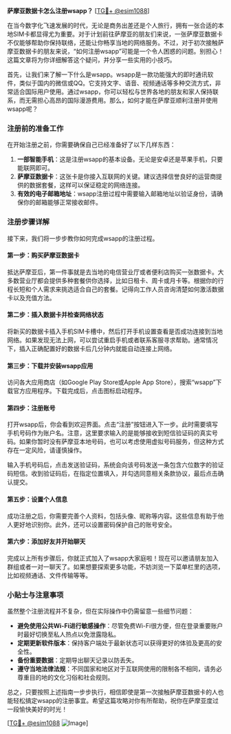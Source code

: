 **萨摩亚数据卡怎么注册wsapp？** [[TG💪+ @esim1088](https://t.me/s/esim1088)]

在当今数字化飞速发展的时代，无论是商务出差还是个人旅行，拥有一张合适的本地SIM卡都显得尤为重要。对于计划前往萨摩亚的朋友们来说，一张萨摩亚数据卡不仅能够帮助你保持联络，还能让你畅享当地的网络服务。不过，对于初次接触萨摩亚数据卡的朋友来说，“如何注册wsapp”可能是一个令人困惑的问题。别担心！这篇文章将为你详细解答这个疑问，并分享一些实用的小技巧。

首先，让我们来了解一下什么是wsapp。wsapp是一款功能强大的即时通讯软件，类似于国内的微信或QQ。它支持文字、语音、视频通话等多种交流方式，非常适合国际用户使用。通过wsapp，你可以轻松与世界各地的朋友和家人保持联系，而无需担心高昂的国际漫游费用。那么，如何才能在萨摩亚顺利注册并使用wsapp呢？

### 注册前的准备工作

在开始注册之前，你需要确保自己已经准备好了以下几样东西：

1. **一部智能手机**：这是注册wsapp的基本设备。无论是安卓还是苹果手机，只要能联网即可。
2. **萨摩亚数据卡**：这张卡是你接入互联网的关键。建议选择信誉良好的运营商提供的数据套餐，这样可以保证稳定的网络连接。
3. **有效的电子邮箱地址**：wsapp注册过程中需要输入邮箱地址以验证身份，请确保你的邮箱能够正常接收邮件。

### 注册步骤详解

接下来，我们将一步步教你如何完成wsapp的注册过程。

#### 第一步：购买萨摩亚数据卡

抵达萨摩亚后，第一件事就是去当地的电信营业厅或者便利店购买一张数据卡。大多数营业厅都会提供多种套餐供你选择，比如日租卡、周卡或月卡等。根据你的行程长短和个人需求来挑选适合自己的套餐。记得向工作人员咨询清楚如何激活数据卡以及充值方法。

#### 第二步：插入数据卡并检查网络状态

将新买的数据卡插入手机SIM卡槽中，然后打开手机设置查看是否成功连接到当地网络。如果发现无法上网，可以尝试重启手机或者联系客服寻求帮助。通常情况下，插入正确配置好的数据卡后几分钟内就能自动连接上网络。

#### 第三步：下载并安装wsapp应用

访问各大应用商店（如Google Play Store或Apple App Store），搜索“wsapp”下载官方应用程序。下载完成后，点击图标启动程序。

#### 第四步：注册账号

打开wsapp后，你会看到欢迎界面。点击“注册”按钮进入下一步。此时需要填写手机号码作为账户名。注意，这里要求输入的是能够接收到短信验证码的真实号码。如果你暂时没有萨摩亚本地号码，也可以考虑使用虚拟号码服务，但这种方式存在一定风险，请谨慎操作。

输入手机号码后，点击发送验证码，系统会向该号码发送一条包含六位数字的验证码短信。收到验证码后，在指定位置填入，并勾选同意相关条款协议，最后点击确认提交。

#### 第五步：设置个人信息

成功注册之后，你需要完善个人资料，包括头像、昵称等内容。这些信息有助于他人更好地识别你。此外，还可以设置密码保护自己的账号安全。

#### 第六步：添加好友并开始聊天

完成以上所有步骤后，你就正式加入了wsapp大家庭啦！现在可以邀请朋友加入群组或者一对一聊天了。如果想要探索更多功能，不妨浏览一下菜单栏里的选项，比如视频通话、文件传输等等。

### 小贴士与注意事项

虽然整个注册流程并不复杂，但在实际操作中仍需留意一些细节问题：

- **避免使用公共Wi-Fi进行敏感操作**：尽管免费Wi-Fi很方便，但在登录重要账户时最好切换至私人热点以免泄露隐私。
- **定期更新软件版本**：保持客户端处于最新状态可以获得更好的体验及更高的安全性。
- **备份重要数据**：定期导出聊天记录以防丢失。
- **遵守当地法律法规**：不同国家和地区对于互联网使用的限制各不相同，请务必尊重目的地的文化习俗和社会规则。

总之，只要按照上述指南一步步执行，相信即使是第一次接触萨摩亚数据卡的人也能轻松搞定wsapp的注册事宜。希望这篇攻略对你有所帮助，祝你在萨摩亚度过一段愉快美好的时光！

[[TG💪+ @esim1088](https://t.me/s/esim1088) ![Image](https://i.postimg.cc/4NQfJmqS/Snipaste-2025-05-13-00-14-12.png)]